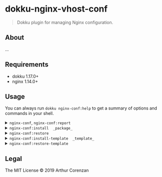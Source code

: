 # dokku-nginx-vhost-conf

> Dokku plugin for managing Nginx configuration.

## About

...

## Requirements

- dokku 1.17.0+
- nginx 1.14.0+

## Usage

You can always run `dokku nginx-conf:help` to get a summary of options and commands in your shell.

<details>
    <summary><code>nginx-conf</code>, <code>nginx-conf:report</code></summary>
    <p>Report about current nginx configuration.</p>
</details>

<details>
    <summary><code>nginx-conf:install  _package_</code></summary>
    <p>Back the current Nginx configuration up and replace with the contents from the package. Accepts either a path or URL to a ZIP file.</p>
</details>

<details>
    <summary><code>nginx-conf:restore</code></summary>
    <p>Discard current configuration and restore last backup.</p>
</details>

<details>
    <summary><code>nginx-conf:install-template  _template_</code></summary>
    <p>Set a custom application configuration template. Accepts either a path or URL to the template file.</p>
</details>

<details>
    <summary><code>nginx-conf:restore-template</code></summary>
    <p>Clear custom application configuration.</p>
</details>

## Legal

The MIT License © 2019 Arthur Corenzan

